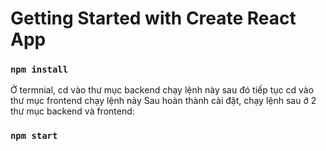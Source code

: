 # Getting Started with Create React App

### `npm install`
Ở termnial, cd vào thư mục backend chạy lệnh này
sau đó tiếp tục cd vào thư mục frontend chạy lệnh này
Sau hoàn thành cài đặt, chạy lệnh sau ở 2 thư mục backend và frontend:
### `npm start`
